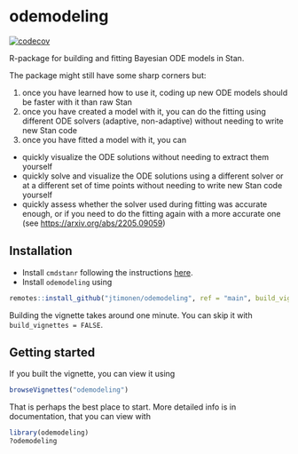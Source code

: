 # odemodeling

[![codecov](https://codecov.io/gh/jtimonen/odemodeling/branch/main/graph/badge.svg?token=YLMK3KO0L0)](https://codecov.io/gh/jtimonen/odemodeling)

R-package for building and fitting Bayesian ODE models in Stan.

The package might still have some sharp corners but:
1. once you have learned how to use it, coding up new ODE models should be faster with it than raw Stan
2. once you have created a model with it, you can do the fitting using different ODE solvers (adaptive, non-adaptive) without needing to write new Stan code
3. once you have fitted a model with it, you can 
* quickly visualize the ODE solutions without needing to extract them yourself
* quickly solve and visualize the ODE solutions using a different solver or at a different set of time points without needing to write new Stan code yourself
* quickly assess whether the solver used during fitting was accurate enough, or if you need to do the fitting again with a more accurate one (see https://arxiv.org/abs/2205.09059)


##  Installation

* Install `cmdstanr` following the instructions [here](https://mc-stan.org/cmdstanr/).
* Install `odemodeling` using

```r
remotes::install_github("jtimonen/odemodeling", ref = "main", build_vignettes = TRUE)
```

Building the vignette takes around one minute. You can skip it with `build_vignettes = FALSE`.

## Getting started

If you built the vignette, you can view it using

```r
browseVignettes("odemodeling")
```

That is perhaps the best place to start. More detailed info is in documentation, that you can view with
```r
library(odemodeling)
?odemodeling
```
